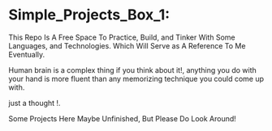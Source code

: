 # Simple_Projects_Box_1:

This Repo Is A Free Space To Practice, Build, and Tinker With Some Languages, and Technologies. Which Will Serve as A Reference To Me Eventually. 

Human brain is a complex thing if you think about it!, anything you do with your hand is more fluent than any memorizing technique you could come up with. 

just a thought !.


Some Projects Here Maybe Unfinished, But Please Do Look Around!
